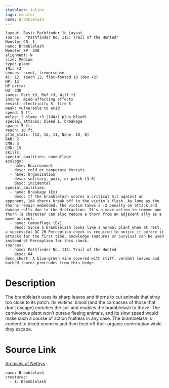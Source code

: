 ```yaml
---
statblock: inline
tags: monster
name: Bramblelash
---
```

```statblock
layout: Basic Pathfinder 1e Layout
source:  "Pathfinder No. 115: Trail of the Hunted"
Monster_CR: 1
name: Bramblelash
Monster_XP: 400
alignment: N
size: Medium
type: plant
INI: +2
senses: scent, tremorsense
AC: 12, touch 12, flat-footed 10 (dex +2)
HP: 13
HP_extra: 
HD: 3d8
saves: Fort +3, Ref +3, Will +1
immune: mind-affecting effects
resist: electricity 5, fire 5
weak: vulnerable to acid
speed: 5 ft.
melee: 2 slams +3 (1d4+1 plus bleed)
special_attacks: bleed 1, breakage
space: 5 ft.
reach: 10 ft.
pf1e_stats: [12, 15, 11, None, 10, 8]
BAB: 2
CMB: 3
CMD: 15
skills: 
special_qualities: camouflage
ecology:
  - name: Environment
    desc: cold or temperate forests
  - name: Organisation
    desc: solitary, pair, or patch (3-6)
    desc: incidental
special_abilities:
  - name: Breakage (Ex)
    desc: If the bramblelash scores a critical hit against an opponent, 1d4 thorns break off in the victim’s flesh. As long as the thorns remain embedded, the victim takes a -2 penalty on attack and damage rolls due to the distraction. It’s a move action to remove one thorn (a character can also remove a thorn from an adjacent ally as a move action).
  - name: Camouflage (Ex)
    desc: Since a bramblelash looks like a normal plant when at rest, a successful DC 20 Perception check is required to notice it before it attacks for the first time. Knowledge (nature) or Survival can be used instead of Perception for this check.
sources:
  - name: Pathfinder No. 115: Trail of the Hunted
    desc: 84
desc_short: A blue-green vine covered with stiff, verdant leaves and barbed thorns protrudes from this hedge.
```
# Description
The bramblelash uses its sharp leaves and thorns to cut animals that stray too close to its patch. Its victims’ blood (and the carcasses of those that don’t escape) enriches the soil and enables the bramblelash to thrive. The carnivorous plant won’t pursue fleeing animals, and its slow speed would make such a course of action fruitless in any case. The bramblelash is content to bleed enemies and then feed off their organic contribution while they escape.
# Source Link
[Archives of Nethys](https://aonprd.com/MonsterDisplay.aspx?ItemName=Bramblelash)
```encounter-table
name: Bramblelash
creatures:
  - 1: Bramblelash
```
